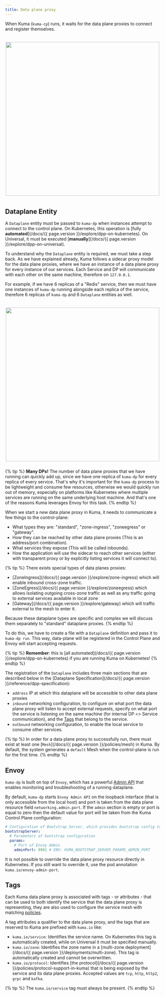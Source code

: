 ```yaml
---
title: Data plane proxy
---
```


When Kuma (`kuma-cp`) runs, it waits for the data plane proxies to connect and register themselves.

<center>
<img src="/assets/images/docs/0.4.0/diagram-10.jpg" alt="" style="width: 500px; padding-top: 20px; padding-bottom: 10px;"/>
</center>

## Dataplane Entity

A `Dataplane` entity must be passed to `kuma-dp` when instances attempt to connect to the control plane.
On Kubernetes, this operation is [fully **automated**](/docs/{{ page.version }}/explore/dpp-on-kubernetes).
On Universal, it must be executed [**manually**](/docs/{{ page.version }}/explore/dpp-on-universal).

To understand why the `Dataplane` entity is required, we must take a step back. As we have explained already, Kuma follows a sidecar proxy model for the data plane proxies, where we have an instance of a data plane proxy for every instance of our services. Each Service and DP will communicate with each other on the same machine, therefore on `127.0.0.1`.

For example, if we have 6 replicas of a "Redis" service, then we must have one instances of `kuma-dp` running alongside each replica of the service, therefore 6 replicas of `kuma-dp` and 6 `Dataplane` entities as well.

<center>
<img src="/assets/images/docs/0.4.0/diagram-11.jpg" alt="" style="width: 500px; padding-top: 20px; padding-bottom: 10px;"/>
</center>

{% tip %}
**Many DPs!** The number of data plane proxies that we have running can quickly add up, since we have one replica of `kuma-dp` for every replica of every service. That's why it's important for the `kuma-dp` process to be lightweight and consume few resources, otherwise we would quickly run out of memory, especially on platforms like Kubernetes where multiple services are running on the same underlying host machine. And that's one of the reasons Kuma leverages Envoy for this task.
{% endtip %}

When we start a new data plane proxy in Kuma, it needs to communicate a few things to the control-plane: 

- What types they are: "standard", "zone-ingress", "zoneegress" or "gateway".
- How they can be reached by other data plane proxies (This is an address/port combination).
- What services they expose (This will be called inbounds).
- How the application will use the sidecar to reach other services (either with transparent proxy or by explicitly listing services it will connect to).

{% tip %}
There exists special types of data planes proxies:

- [ZoneIngress](/docs/{{ page.version }}/explore/zone-ingress) which will enable inbound cross-zone traffic.
- [ZoneEgress](/docs/{{ page.version }}/explore/zoneegress) which allows isolating outgoing cross-zone
  traffic as well as any traffic going to external services available in local
  zone
- [Gateway](/docs/{{ page.version }}/explore/gateway) which will traffic external to the mesh to enter it.

Because these dataplane types are specific and complex we will discuss them separately to "standard" dataplane proxies.
{% endtip %}

To do this, we have to create a file with a `Dataplane` definition and pass it to `kuma-dp run`. This way, data-plane will be registered in the Control Plane and Envoy will start accepting requests.

{% tip %}
**Remember**: this is [all automated](/docs/{{ page.version }}/explore/dpp-on-kubernetes) if you are running Kuma on Kubernetes!
{% endtip %}

The registration of the `Dataplane` includes three main sections that are described below in the [Dataplane Specification](/docs/{{ page.version }}/reference/dpp-specification):

* `address` IP at which this dataplane will be accessible to other data plane proxies
* `inbound` networking configuration, to configure on what port the data plane proxy will listen to accept external requests, specify on what port the service is listening on the same machine (for internal DP <> Service communication), and the [Tags](#tags) that belong to the service. 
* `outbound` networking configuration, to enable the local service to consume other services.

{% tip %}
In order for a data plane proxy to successfully run, there must exist at least one [`Mesh`](/docs/{{ page.version }}/policies/mesh) in Kuma.
By default, the system generates a `default` Mesh when the control-plane is run for the first time.
{% endtip %}

## Envoy

`kuma-dp` is built on top of `Envoy`, which has a powerful [Admin API](https://www.envoyproxy.io/docs/envoy/latest/operations/admin) that enables monitoring and troubleshooting of a running dataplane.

By default, `kuma-dp` starts `Envoy Admin API` on the loopback interface (that is only accessible from the local host)
and port is taken from the data plane resource field `networking.admin.port`. If the `admin` section is empty or port
is equal to zero then the default value for port will be taken from the Kuma Control Plane configuration:

```yaml
# Configuration of Bootstrap Server, which provides bootstrap config to Dataplanes
bootstrapServer:
  # Parameters of bootstrap configuration
  params:
    # Port of Envoy Admin
    adminPort: 9901 # ENV: KUMA_BOOTSTRAP_SERVER_PARAMS_ADMIN_PORT
```

It is not possible to override the data plane proxy resource directly in Kubernetes. If you still want to override it, use the pod annotation `kuma.io/envoy-admin-port`.

## Tags

Each Kuma data plane proxy is associated with tags - or attributes - that can be used to both identify the service that the data plane proxy is representing, they are also used to configure the service mesh with matching [policies](/policies).

A tag attributes a qualifier to the data plane proxy, and the tags that are reserved to Kuma are prefixed with `kuma.io` like:

* `kuma.io/service`: Identifies the service name. On Kubernetes this tag is automatically created, while on Universal it must be specified manually.
* `kuma.io/zone`: Identifies the zone name in a [multi-zone deployment](/docs/{{ page.version }}/deployments/multi-zone). This tag is automatically created and cannot be overwritten.
* `kuma.io/protocol`: Identifies [the protocol](/docs/{{ page.version }}/policies/protocol-support-in-kuma) that is being exposed by the service and its data plane proxies. Accepted values are `tcp`, `http`, `http2`, `grpc` and `kafka`.

{% tip %}
The `kuma.io/service` tag must always be present.
{% endtip %}
